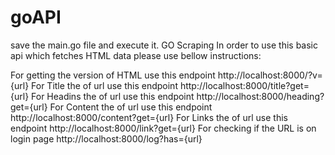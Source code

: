 # goAPI
save the main.go file and execute it.
GO Scraping 
In order to use this basic api which fetches HTML data please use bellow instructions:

For getting the version of HTML use this endpoint http://localhost:8000/?v={url}
For Title the of url use this endpoint http://localhost:8000/title?get={url}
For Headins the of url use this endpoint http://localhost:8000/heading?get={url}
For Content the of url use this endpoint http://localhost:8000/content?get={url}
For Links the of url use this endpoint http://localhost:8000/link?get={url}
For checking if the URL is on login page http://localhost:8000/log?has={url}


